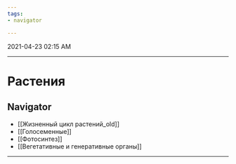 ```yaml
---
tags:
- navigator

---
```

2021-04-23 02:15 AM
***

# Растения
## Navigator
- [[Жизненный цикл растений_old]]
- [[Голосеменные]]
- [[Фотосинтез]]
- [[Вегетативные и генеративные органы]]
***
